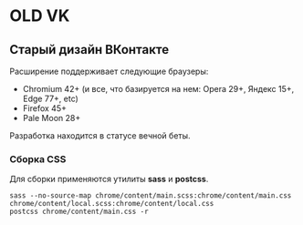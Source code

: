 # OLD VK
## Старый дизайн ВКонтакте

Расширение поддерживает следующие браузеры:
* Chromium 42+ (и все, что базируется на нем: Opera 29+, Яндекс 15+, Edge 77+, etc)
* Firefox 45+
* Pale Moon 28+

Разработка находится в статусе вечной беты.

### Сборка CSS

Для сборки применяются утилиты **sass** и **postcss**.

```
sass --no-source-map chrome/content/main.scss:chrome/content/main.css chrome/content/local.scss:chrome/content/local.css
postcss chrome/content/main.css -r
```